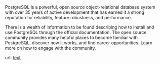 PostgreSQL is a powerful, open source object-relational database system with over 35 years of active development that has earned it a strong reputation for reliability, feature robustness, and performance.

There is a wealth of information to be found describing how to install and use PostgreSQL through the official documentation. The open source community provides many helpful places to become familiar with PostgreSQL, discover how it works, and find career opportunities. Learn more on how to engage with the community.

url: [text](https://www.postgresql.org/)
